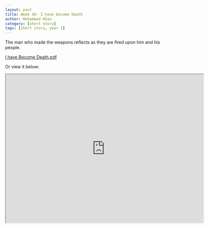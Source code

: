 ```yaml
---
layout: post
title: Week 49- I have become Death
author: Mohammad Khan
category: [short story]
tags: [short story, year 1]
---
```

The man who made the weapons reflects as they are fired upon him and his people.


<p><a href="https://drive.google.com/file/d/1tCaizYjNqZOPjJ5BQZ3EX1E7fGeAx7h8/view?usp=sharing">
I have Become Death.pdf</a></p>


Or view it below: 
<!-- <embed src="https://drive.google.com/file/d/1mrL8nISYXGzBGAjVw-4hgwagVCEkNMaT/view?usp=sharing#toolbar=0" width="800px" height="2100px" /> -->
<iframe src="https://drive.google.com/file/d/1tCaizYjNqZOPjJ5BQZ3EX1E7fGeAx7h8/preview" width="640" height="480" allow="autoplay"></iframe>

